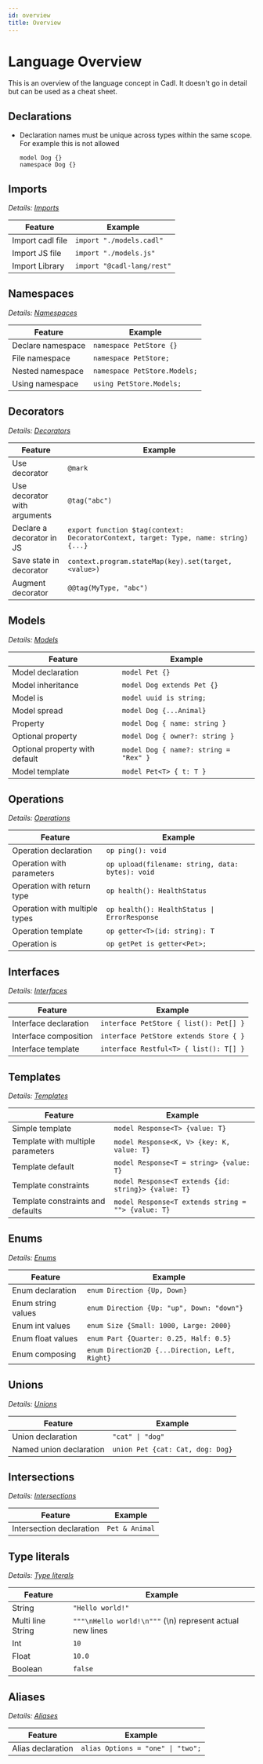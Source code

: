 ```yaml
---
id: overview
title: Overview
---
```


# Language Overview

This is an overview of the language concept in Cadl. It doesn't go in detail but can be used as a cheat sheet.

## Declarations

- Declaration names must be unique across types within the same scope. For example this is not allowed
  <!-- prettier-ignore -->
    ```cadl
  model Dog {}
  namespace Dog {}
  ```

## Imports

_Details: [Imports](./imports.md)_

| Feature          | Example                    |
| ---------------- | -------------------------- |
| Import cadl file | `import "./models.cadl"`   |
| Import JS file   | `import "./models.js"`     |
| Import Library   | `import "@cadl-lang/rest"` |

## Namespaces

_Details: [Namespaces](./namespaces.md)_

| Feature           | Example                      |
| ----------------- | ---------------------------- |
| Declare namespace | `namespace PetStore {}`      |
| File namespace    | `namespace PetStore;`        |
| Nested namespace  | `namespace PetStore.Models;` |
| Using namespace   | `using PetStore.Models;`     |

## Decorators

_Details: [Decorators](./decorators.md)_

| Feature                      | Example                                                                             |
| ---------------------------- | ----------------------------------------------------------------------------------- |
| Use decorator                | `@mark`                                                                             |
| Use decorator with arguments | `@tag("abc")`                                                                       |
| Declare a decorator in JS    | `export function $tag(context: DecoratorContext, target: Type, name: string) {...}` |
| Save state in decorator      | `context.program.stateMap(key).set(target, <value>)`                                |
| Augment decorator            | `@@tag(MyType, "abc")`                                                              |

## Models

_Details: [Models](./models.md)_

| Feature                        | Example                               |
| ------------------------------ | ------------------------------------- |
| Model declaration              | `model Pet {}`                        |
| Model inheritance              | `model Dog extends Pet {}`            |
| Model is                       | `model uuid is string;`               |
| Model spread                   | `model Dog {...Animal}`               |
| Property                       | `model Dog { name: string }`          |
| Optional property              | `model Dog { owner?: string }`        |
| Optional property with default | `model Dog { name?: string = "Rex" }` |
| Model template                 | `model Pet<T> { t: T }`               |

## Operations

_Details: [Operations](./operations.md)_

| Feature                       | Example                                          |
| ----------------------------- | ------------------------------------------------ |
| Operation declaration         | `op ping(): void`                                |
| Operation with parameters     | `op upload(filename: string, data: bytes): void` |
| Operation with return type    | `op health(): HealthStatus`                      |
| Operation with multiple types | `op health(): HealthStatus \| ErrorResponse`     |
| Operation template            | `op getter<T>(id: string): T`                    |
| Operation is                  | `op getPet is getter<Pet>;`                      |

## Interfaces

_Details: [Interfaces](./interfaces.md)_

| Feature               | Example                                |
| --------------------- | -------------------------------------- |
| Interface declaration | `interface PetStore { list(): Pet[] }` |
| Interface composition | `interface PetStore extends Store { }` |
| Interface template    | `interface Restful<T> { list(): T[] }` |

## Templates

_Details: [Templates](./templates.md)_

| Feature                           | Example                                             |
| --------------------------------- | --------------------------------------------------- |
| Simple template                   | `model Response<T> {value: T}`                      |
| Template with multiple parameters | `model Response<K, V> {key: K, value: T}`           |
| Template default                  | `model Response<T = string> {value: T}`             |
| Template constraints              | `model Response<T extends {id: string}> {value: T}` |
| Template constraints and defaults | `model Response<T extends string = ""> {value: T}`  |

## Enums

_Details: [Enums](./enums.md)_

| Feature            | Example                                        |
| ------------------ | ---------------------------------------------- |
| Enum declaration   | `enum Direction {Up, Down}`                    |
| Enum string values | `enum Direction {Up: "up", Down: "down"}`      |
| Enum int values    | `enum Size {Small: 1000, Large: 2000}`         |
| Enum float values  | `enum Part {Quarter: 0.25, Half: 0.5}`         |
| Enum composing     | `enum Direction2D {...Direction, Left, Right}` |

## Unions

_Details: [Unions](./unions.md)_

| Feature                 | Example                          |
| ----------------------- | -------------------------------- |
| Union declaration       | `"cat" \| "dog"`                 |
| Named union declaration | `union Pet {cat: Cat, dog: Dog}` |

## Intersections

_Details: [Intersections](./intersections.md)_

| Feature                  | Example        |
| ------------------------ | -------------- |
| Intersection declaration | `Pet & Animal` |

## Type literals

_Details: [Type literals](./type-literals.md)_

| Feature           | Example                                                  |
| ----------------- | -------------------------------------------------------- |
| String            | `"Hello world!"`                                         |
| Multi line String | `"""\nHello world!\n"""` (\n) represent actual new lines |
| Int               | `10`                                                     |
| Float             | `10.0`                                                   |
| Boolean           | `false`                                                  |

## Aliases

_Details: [Aliases](./alias.md)_

| Feature           | Example                           |
| ----------------- | --------------------------------- |
| Alias declaration | `alias Options = "one" \| "two";` |
